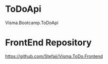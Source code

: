 # ToDoApi
 Visma.Bootcamp.ToDoApi

# FrontEnd Repository
https://github.com/Stefajj/Visma.ToDo.Frontend
